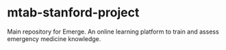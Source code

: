 # mtab-stanford-project
Main repository for Emerge. An online learning platform to train and assess emergency medicine knowledge.
